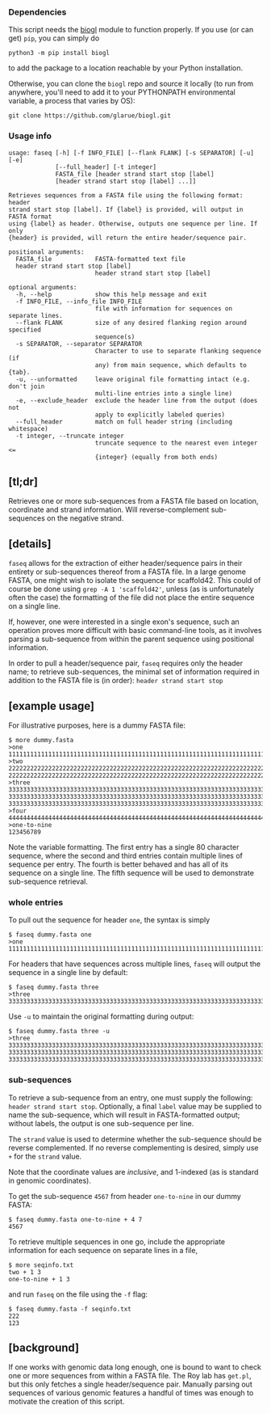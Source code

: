 ### Dependencies

This script needs the [biogl](https://github.com/glarue/biogl) module to function properly. If you use (or can get) `pip`, you can simply do

```python3 -m pip install biogl```

to add the package to a location reachable by your Python installation. 

Otherwise, you can clone the `biogl` repo and source it locally (to run from anywhere, you'll need to add it to your PYTHONPATH environmental variable, a process that varies by OS):

```git clone https://github.com/glarue/biogl.git```

### Usage info

```
usage: faseq [-h] [-f INFO_FILE] [--flank FLANK] [-s SEPARATOR] [-u] [-e]
             [--full_header] [-t integer]
             FASTA_file [header strand start stop [label]
             [header strand start stop [label] ...]]

Retrieves sequences from a FASTA file using the following format: header
strand start stop [label]. If {label} is provided, will output in FASTA format
using {label} as header. Otherwise, outputs one sequence per line. If only
{header} is provided, will return the entire header/sequence pair.

positional arguments:
  FASTA_file            FASTA-formatted text file
  header strand start stop [label]
                        header strand start stop [label]

optional arguments:
  -h, --help            show this help message and exit
  -f INFO_FILE, --info_file INFO_FILE
                        file with information for sequences on separate lines.
  --flank FLANK         size of any desired flanking region around specified
                        sequence(s)
  -s SEPARATOR, --separator SEPARATOR
                        Character to use to separate flanking sequence (if
                        any) from main sequence, which defaults to {tab}.
  -u, --unformatted     leave original file formatting intact (e.g. don't join
                        multi-line entries into a single line)
  -e, --exclude_header  exclude the header line from the output (does not
                        apply to explicitly labeled queries)
  --full_header         match on full header string (including whitespace)
  -t integer, --truncate integer
                        truncate sequence to the nearest even integer <=
                        {integer} (equally from both ends)
```

## __[tl;dr]__

Retrieves one or more sub-sequences from a FASTA file based on location, coordinate and strand information. Will reverse-complement sub-sequences on the negative strand.

## __[details]__

`faseq` allows for the extraction of either header/sequence pairs in 
their entirety or sub-sequences thereof from a FASTA file. In a large genome FASTA, one might wish to isolate the sequence for scaffold42. This could of course be done using `grep -A 1 'scaffold42'`, unless (as is unfortunately often the case) the formatting of the file did not place the entire sequence on a single line.

If, however, one were interested in a single exon's sequence, such an operation proves more difficult with basic command-line tools, as it involves parsing a sub-sequence from within the parent sequence using positional information.

In order to pull a header/sequence pair, `faseq` requires only the header name; to retrieve sub-sequences, the minimal set of information required in addition to the FASTA file is (in order): `header strand start stop`

## __[example usage]__

For illustrative purposes, here is a dummy FASTA file:

```
$ more dummy.fasta
>one
11111111111111111111111111111111111111111111111111111111111111111111111111111111
>two
22222222222222222222222222222222222222222222222222222222222222222222222222222222
22222222222222222222222222222222222222222222222222222222222222222222222222222222
>three
33333333333333333333333333333333333333333333333333333333333333333333333333333333
33333333333333333333333333333333333333333333333333333333333333333333333333333333
33333333333333333333333333333333333333333333333333333333333333333333333333333333
>four
44444444444444444444444444444444444444444444444444444444444444444444444444444444444444444444444444444444444444444444444444444444444444444444444444444444444444444444444444444444444444444444444444444444444444444444444444444444444444444444444444444444444444444444444444444444444444444444444444444444444444444444444444444444
>one-to-nine
123456789
```

Note the variable formatting. The first entry has a single 80 character sequence, where the second and third entries contain multiple lines of sequence per entry. The fourth is better behaved and has all of its sequence on a single line. The fifth sequence will be used to demonstrate sub-sequence retrieval.

### __whole entries__

To pull out the sequence for header `one`, the syntax is simply

```
$ faseq dummy.fasta one
>one
11111111111111111111111111111111111111111111111111111111111111111111111111111111
```

For headers that have sequences across multiple lines, `faseq` will output the sequence in a single line by default:

```
$ faseq dummy.fasta three
>three
333333333333333333333333333333333333333333333333333333333333333333333333333333333333333333333333333333333333333333333333333333333333333333333333333333333333333333333333333333333333333333333333333333333333333333333333333333333333333333333333
```

Use `-u` to maintain the original formatting during output:

```
$ faseq dummy.fasta three -u
>three
33333333333333333333333333333333333333333333333333333333333333333333333333333333
33333333333333333333333333333333333333333333333333333333333333333333333333333333
33333333333333333333333333333333333333333333333333333333333333333333333333333333
```

### __sub-sequences__

To retrieve a sub-sequence from an entry, one must supply the following: `header strand start stop`. Optionally, a final `label` value may be supplied to name the sub-sequence, which will result in FASTA-formatted output; without labels, the output is one sub-sequence per line.

The `strand` value is used to determine whether the sub-sequence should be reverse complemented. If no reverse complementing is desired, simply use `+` for the `strand` value.

Note that the coordinate values are _inclusive_, and 1-indexed (as is standard in genomic coordinates).

To get the sub-sequence `4567` from header `one-to-nine` in our dummy FASTA:

```
$ faseq dummy.fasta one-to-nine + 4 7
4567
```

To retrieve multiple sequences in one go, include the appropriate information for each sequence on separate lines in a file,

```
$ more seqinfo.txt          
two + 1 3
one-to-nine + 1 3
```

and run `faseq` on the file using the `-f` flag:

```
$ faseq dummy.fasta -f seqinfo.txt 
222
123
```

## __[background]__

If one works with genomic data long enough, one is bound to want to check one or more sequences from within a FASTA file. The Roy lab has `get.pl`, but this only fetches a single header/sequence pair. Manually parsing out sequences of various genomic features a handful of times was enough to motivate the creation of this script.
